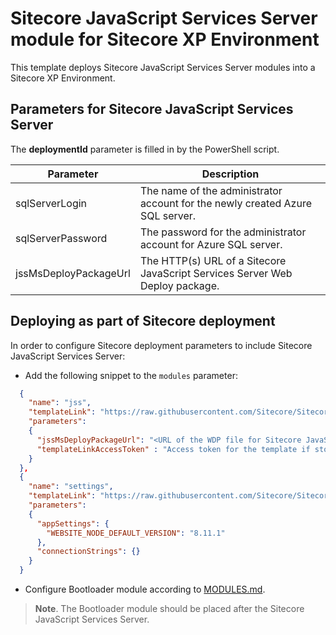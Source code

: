 # Sitecore JavaScript Services Server module for Sitecore XP Environment

This template deploys Sitecore JavaScript Services Server modules into a Sitecore XP Environment.

## Parameters for Sitecore JavaScript Services Server

The **deploymentId**  parameter is filled in by the PowerShell script.

| Parameter                                 | Description
--------------------------------------------|------------------------------------------------
| sqlServerLogin                            | The name of the administrator account for the newly created Azure SQL server.
| sqlServerPassword                         | The password for the administrator account for Azure SQL server.
| jssMsDeployPackageUrl                     | The HTTP(s) URL of a Sitecore JavaScript Services Server Web Deploy package.

## Deploying as part of Sitecore deployment

In order to configure Sitecore deployment parameters to include Sitecore JavaScript Services Server:

* Add the following snippet to the `modules` parameter:
```JSON
  {
    "name": "jss",
    "templateLink": "https://raw.githubusercontent.com/Sitecore/Sitecore-Azure-Quickstart-Templates/master/JSS/xp/azuredeploy.json",
    "parameters":
    {
      "jssMsDeployPackageUrl": "<URL of the WDP file for Sitecore JavaScript Services Server *.scwdp>",
      "templateLinkAccessToken" : "Access token for the template if stored under the Azure storage. Otherwise should be empty string"
    }
  }, 
  {
    "name": "settings",
    "templateLink": "https://raw.githubusercontent.com/Sitecore/Sitecore-Azure-Quickstart-Templates/master/JSS/xp/settingsdeploy.json",
    "parameters":
    {
	  "appSettings": {
	    "WEBSITE_NODE_DEFAULT_VERSION": "8.11.1"
	  },
	  "connectionStrings": {}
    }
  }
```

* Configure Bootloader module according to [MODULES.md](../../MODULES.md). 
> **Note**. The Bootloader module should be placed after the Sitecore JavaScript Services Server.